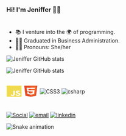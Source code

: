 
### Hi! I'm Jeniffer 👋😉
#

- 📚 I venture into the 🌍 of programming.
- 👩‍🎓 Graduated in Business Administration.
- 🙋‍♀️ Pronouns: She/her 


![Jeniffer GitHub stats](https://github-readme-stats.vercel.app/api?username=jenifferpraxedes&show_icons=true&theme=dracula&include_all_commits=true&count_private=true)

![Jeniffer GitHub stats](https://github-readme-stats.vercel.app/api/top-langs/?username=jenifferpraxedes&layout=compact&langs_count=7&theme=dracula)


<div style="display: inline_block"><br/>
    <img align="center" alt="Js" height="30" width="40" src="https://raw.githubusercontent.com/devicons/devicon/master/icons/javascript/javascript-plain.svg">
    <img align="center" alt="Html5" height="30" width="40" src="https://raw.githubusercontent.com/devicons/devicon/master/icons/html5/html5-original.svg">
    <img align="center" alt="CSS3" height="30" width="40" src="https://cdn.jsdelivr.net/gh/devicons/devicon/icons/css3/css3-original.svg">
    <img align="center" alt="csharp" height="30" width="40" src="https://cdn.jsdelivr.net/gh/devicons/devicon/icons/csharp/csharp-original.svg">


#
[![Social](https://img.shields.io/badge/Instagram-E4405F?style=for-the-badge&logo=instagram&logoColor=white)](https://instagram.com/jeeniipraxedes_) 
[![email](https://img.shields.io/badge/Gmail-e6e6e6?style=for-the-badge&logo=gmail&logoColor=red)](mailto:contatojenifferpraxedes@gmail.com) 
[![linkedin](https://img.shields.io/badge/LinkedIn-0077B5?style=for-the-badge&logo=linkedin&logoColor=white)](https://www.linkedin.com/in/jeniffepraxedes/-45875016a)

![Snake animation](https://github.com/jenifferpraxedes/jenifferpraxedes/blob/input/github-contribution-grid-snake.svg)
</div>
